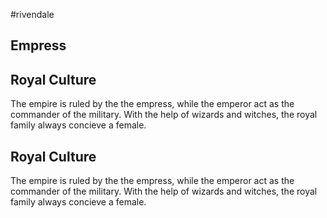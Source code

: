 ---
---
#rivendale 

## Empress

## Royal Culture

The empire is ruled by the the empress, while the emperor act as the commander of the military. With the help of wizards and witches, the royal family always concieve a female. 

## Royal Culture

The empire is ruled by the the empress, while the emperor act as the commander of the military. With the help of wizards and witches, the royal family always concieve a female. 